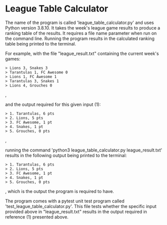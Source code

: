 # League Table Calculator

The name of the program is called 'league_table_calculator.py' and uses Python version 3.8.10. 
It takes the week's league game results to produce a ranking table of the results.
It requires a file name parameter when run on the command line. 
Running the program results in the calculated ranking table being printed to the terminal. 

For example, with the file "league_result.txt" containing the current week's games:
```
> Lions 3, Snakes 3
> Tarantulas 1, FC Awesome 0
> Lions 1, FC Awesome 1
> Tarantulas 3, Snakes 1
> Lions 4, Grouches 0
```
,

and the output required for this given input (1):
```
> 1. Tarantulas, 6 pts
> 2. Lions, 5 pts
> 3. FC Awesome, 1 pt
> 4. Snakes, 1 pt
> 5. Grouches, 0 pts
```
,

running the command 'python3 league_table_calculator.py league_result.txt'
results in the following output being printed to the terminal:
```
> 1. Tarantulas, 6 pts
> 2. Lions, 5 pts
> 3. FC Awesome, 1 pt
> 4. Snakes, 1 pt
> 5. Grouches, 0 pts
```
,
which is the output the program is required to have.

The program comes with a pytest unit test program called 'test_league_table_calculator.py'.
This file tests whether the specific input provided above in "league_result.txt" results in the output required in reference (1) presented above.

